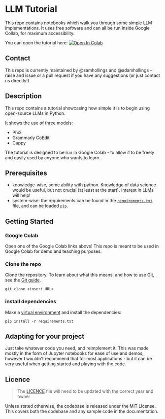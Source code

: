 # LLM Tutorial

This repo contains notebooks which walk you through some simple LLM implementations. It uses free software and can all be run inside Google Collab, for maximum accessibility.

You can open the tutorial here:
<a target="_blank" href="https://colab.research.google.com/github/nhsengland/llm_tutorial/blob/main/llm_python_tutorial.ipynb">
  <img src="https://colab.research.google.com/assets/colab-badge.svg" alt="Open In Colab"/>
</a>

## Contact

This repo is currently maintained by @samhollings and @adamhollings - raise and issue or a pull request if you have any suggestions (or just contact us directly!)

## Description

This repo contains a tutorial showcasing how simple it is to begin using open-source LLMs in Python.

It shows the use of three models:

* Phi3
* Grammarly CoEdit
* Cappy

The tutorial is designed to be run in Google Colab - to allow it to be freely and easily used by anyone who wants to learn.

## Prerequisites

- knowledge-wise, some ability with python. Knowledge of data science would be useful, but not crucial (at least at the start). Interest in LLMs will help!
- system-wise: the requirements can be found in the [`requirements.txt`](requirements.txt) file, and can be loaded `pip`.

## Getting Started
### Google Colab
Open one of the Google Colab links above! This repo is meant to be used in Google Colab for demo and teaching purposes.

### Clone the repo

Clone the repository. To learn about what this means, and how to use Git, see the [Git guide](https://nhsdigital.github.io/rap-community-of-practice/training_resources/git/using-git-collaboratively/).

```
git clone <insert URL>
```

### install dependencies

Make a [virtual environment](https://nhsdigital.github.io/rap-community-of-practice/training_resources/python/virtual-environments/venv/) and install the dependencies:
```
pip install -r requirements.txt
```

## Adapting for your project

Just take whatever code you need, and reimplement it. This was made mostly in the form of Jupyter notebooks for ease of use and demos, however I wouldn't recommend that for most applications - but it can be very useful when getting started and playing with the code.

## Licence

> The [LICENCE](/LICENCE) file will need to be updated with the correct year and owner

Unless stated otherwise, the codebase is released under the MIT License. This covers both the codebase and any sample code in the documentation.